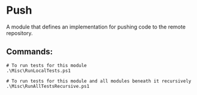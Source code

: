 Push
======
A module that defines an implementation for pushing code to the remote repository.

Commands:
---------
```
# To run tests for this module
.\Misc\RunLocalTests.ps1

# To run tests for this module and all modules beneath it recursively
.\Misc\RunAllTestsRecursive.ps1
```